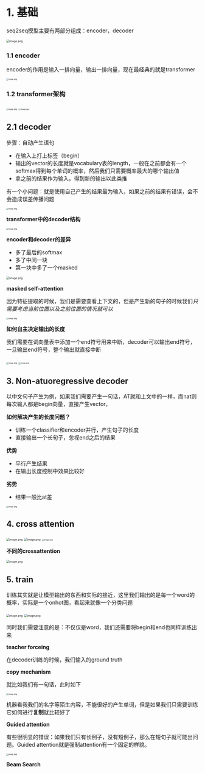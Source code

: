 # 1. 基础

seq2seq模型主要有两部分组成：encoder，decoder

<img src="https://s2.loli.net/2022/10/26/fzhuWBRswjMqm49.png" alt="image.png" style="zoom:50%;" />

### 1.1 encoder

encoder的作用是输入一排向量，输出一排向量，现在最经典的就是transformer

<img src="https://s2.loli.net/2022/10/26/2AvGWnYMhDi1l3x.png" alt="image.png" style="zoom:33%;" />

### 1.2 transformer架构

<img src="https://s2.loli.net/2022/10/26/j1VIMyhRDoAfLEF.png" alt="image.png" style="zoom:33%;" />

<img src="https://s2.loli.net/2022/10/26/5KfNHGmZXlYQsug.png" alt="image.png" style="zoom: 33%;" />

## 2.1 decoder

步骤：自动产生语句

- 在输入上打上标签（begin）
- 输出的vector的长度就是vocabulary表的length，一般在之前都会有一个softmax得到每个单词的概率，然后我们只需要概率最大的哪个输出值
- 拿之前的结果作为输入，得到新的输出以此类推



有一个小问题：就是使用自己产生的结果最为输入，如果之前的结果有错误，会不会造成误差传播问题

<img src="https://s2.loli.net/2022/10/27/81ZSnKLqzT4CMsi.png" alt="image.png" style="zoom:33%;" />

**transformer中的decoder结构**

<img src="https://s2.loli.net/2022/10/27/Vu9ZniHQSNXdq1l.png" alt="image.png" style="zoom:33%;" />

**encoder和decoder的差异**

- 多了最后的softmax
- 多了中间一块
- 第一块中多了一个masked

<img src="https://s2.loli.net/2022/10/27/Qg3GshSfwm9eBUd.png" alt="image.png" style="zoom: 50%;" />

**masked self-attention**

因为特征提取的时候，我们是需要查看上下文的，但是产生新的句子的时候我们*只需要考虑当前位置以及之前位置的情况就可以*

<img src="https://s2.loli.net/2022/10/27/GSEdCYxjbUNHqZz.png" alt="image.png" style="zoom:33%;" />

**如何自主决定输出的长度**

我们需要在词向量表中添加一个end符号用来中断，decoder可以输出end符号，一旦输出end符号，整个输出就直接中断

<img src="https://s2.loli.net/2022/10/27/zTKX8pavmYZ2BeN.png" alt="image.png" style="zoom:33%;" />

<img src="https://s2.loli.net/2022/10/27/BhRf8g9FNeGAUXd.png" alt="image.png" style="zoom:33%;" />

## 3. Non-atuoregressive decoder

以中文句子产生为例，如果我们需要产生一句话，AT就和上文中的一样，而nat则每次输入都是begin向量，直接产生vector，

**如何解决产生的长度问题？**

- 训练一个classifier和encoder并行，产生句子的长度
- 直接输出一个长句子，忽视end之后的结果

**优势**

- 平行产生结果
- 在输出长度控制中效果比较好

**劣势**

- 结果一般比at差

<img src="https://s2.loli.net/2022/10/27/KGZfkESrAigDI9p.png" alt="image.png" style="zoom:33%;" />

## 4. cross attention

<img src="https://s2.loli.net/2022/10/27/ZScBkMRrzlG1LdJ.png" alt="image.png" style="zoom: 50%;" />

<img src="https://s2.loli.net/2022/10/27/LCMEfWJuqg5bDZX.png" alt="image.png" style="zoom:50%;" />

<img src="https://s2.loli.net/2022/10/27/TAgVBv4Hk2chIOP.png" alt="image.png" style="zoom:33%;" />

**不同的crossattention**

<img src="https://s2.loli.net/2022/10/27/bPBQyzRscU8vWOZ.png" alt="image.png" style="zoom: 50%;" />

## 5. train

训练其实就是让模型输出的东西和实际的接近，这里我们输出的是每一个word的概率，实际是一个onhot图，看起来就像一个分类问题

<img src="https://s2.loli.net/2022/10/28/AmPkioFOeWL6ztN.png" alt="image.png" style="zoom:50%;" />

<img src="https://s2.loli.net/2022/10/28/PI7L6vrBODaMkdX.png" alt="image.png" style="zoom: 50%;" />

同时我们需要注意的是：不仅仅是word，我们还需要将begin和end也同样训练出来

**teacher forceing**

在decoder训练的时候，我们输入的ground truth

**copy mechanism**

就比如我们有一句话，此时如下

<img src="https://s2.loli.net/2022/10/28/mRnrN45PUDEAFBi.png" alt="image.png" style="zoom:33%;" />

机器看我我们的名字等陌生内容，不能很好的产生单词，但是如果我们只需要训练它如何进行**复制**就比较好了

**Guided attention**

有些很明显的错误：如果我们只有长例子，没有短例子，那么在短句子就可能出问题。Guided attention就是强制attention有一个固定的样貌。

<img src="https://s2.loli.net/2022/10/28/obvDeMGpETI2gAW.png" alt="image.png" style="zoom:33%;" />

**Beam Search**

